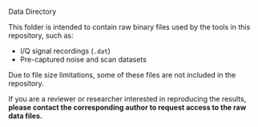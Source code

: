 Data Directory

This folder is intended to contain raw binary files used by the tools in this repository, such as:
- I/Q signal recordings (`.dat`)
- Pre-captured noise and scan datasets

Due to file size limitations, some of these files are not included in the repository.

If you are a reviewer or researcher interested in reproducing the results, **please contact the corresponding author to request access to the raw data files.**
